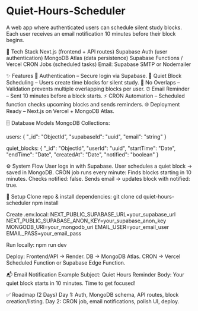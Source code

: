 # Quiet-Hours-Scheduler
A web app where authenticated users can schedule silent study blocks. Each user receives an email notification 10 minutes before their block begins.

🚀 Tech Stack
Next.js (frontend + API routes)
Supabase Auth (user authentication)
MongoDB Atlas (data persistence)
Supabase Functions / Vercel CRON Jobs (scheduled tasks)
Email: Supabase SMTP or Nodemailer

✨ Features
🔑 Authentication – Secure login via Supabase.
📅 Quiet Block Scheduling – Users create time blocks for silent study.
🚫 No Overlaps – Validation prevents multiple overlapping blocks per user.
⏰ Email Reminder – Sent 10 minutes before a block starts.
⚡ CRON Automation – Scheduled function checks upcoming blocks and sends reminders.
🌐 Deployment Ready – Next.js on Vercel + MongoDB Atlas.

🗄️ Database Models
MongoDB Collections:

users:
{
  "_id": "ObjectId",
  "supabaseId": "uuid",
  "email": "string"
}

quiet_blocks:
{
  "_id": "ObjectId",
  "userId": "uuid",
  "startTime": "Date",
  "endTime": "Date",
  "createdAt": "Date",
  "notified": "boolean"
}

⚙️ System Flow
User logs in with Supabase.
User schedules a quiet block → saved in MongoDB.
CRON job runs every minute:
Finds blocks starting in 10 minutes.
Checks notified: false.
Sends email → updates block with notified: true.

🔧 Setup
Clone repo & install dependencies:
git clone <repo-url>
cd quiet-hours-scheduler
npm install

Create .env.local:
NEXT_PUBLIC_SUPABASE_URL=your_supabase_url
NEXT_PUBLIC_SUPABASE_ANON_KEY=your_supabase_anon_key
MONGODB_URI=your_mongodb_uri
EMAIL_USER=your_email_user
EMAIL_PASS=your_email_pass


Run locally:
npm run dev


Deploy:
Frontend/API → Render.
DB → MongoDB Atlas.
CRON → Vercel Scheduled Function or Supabase Edge Function.

📬 Email Notification Example
Subject: Quiet Hours Reminder
Body: Your quiet block starts in 10 minutes. Time to get focused!

✅ Roadmap (2 Days)
Day 1: Auth, MongoDB schema, API routes, block creation/listing.
Day 2: CRON job, email notifications, polish UI, deploy.
